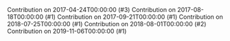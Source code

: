 Contribution on 2017-04-24T00:00:00 (#3)
Contribution on 2017-08-18T00:00:00 (#1)
Contribution on 2017-09-21T00:00:00 (#1)
Contribution on 2018-07-25T00:00:00 (#1)
Contribution on 2018-08-01T00:00:00 (#2)
Contribution on 2019-11-06T00:00:00 (#1)
